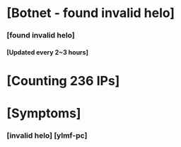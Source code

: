 # [Botnet - found invalid helo]
### [found invalid helo]
#### [Updated every 2~3 hours]

# [Counting 236 IPs]

# [Symptoms] 
###   [invalid helo] [ylmf-pc]
